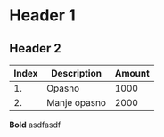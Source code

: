 # Header 1

## Header 2

Index | Description | Amount
------|-------------|--------
1.    | Opasno      | 1000
2.    | Manje opasno| 2000

**Bold** asdfasdf 